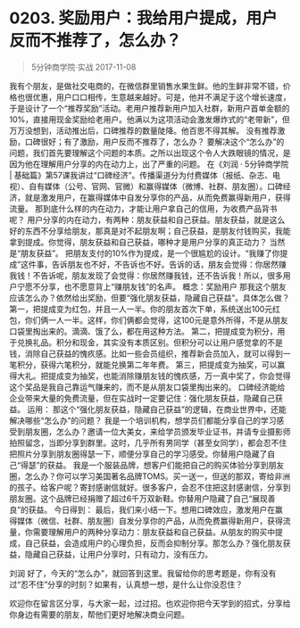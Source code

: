 # 0203. 奖励用户：我给用户提成，用户反而不推荐了，怎么办？
> 5分钟商学院·实战
2017-11-08

我有个朋友，是做社交电商的，在微信群里销售水果生鲜。他的生鲜非常不错，价格也很优惠，用户口口相传，生意越来越好。可是，他并不满足于这个增长速度，于是设计了一个“推荐奖励”活动。老用户推荐新用户加入社群，新用户首单金额的10%，直接用现金奖励给老用户。他满以为这项活动会激发爆炸式的“老带新”，但万万没想到，活动推出后，口碑推荐的数量陡降。他百思不得其解。
没有推荐激励，口碑很好；有了激励，用户反而不推荐了，怎么办？
要解决这个“怎么办”的问题，我们首先要理解这个问题的本质。之所以出现这个令人大跌眼镜的情况，是因为他在理解用户分享的内在动力上，出了严重的问题。
在《刘润 · 5分钟商学院 | 基础篇》第57课我讲过“口碑经济”。传播渠道分为付费媒体（报纸、杂志、电视）、自有媒体（公号、官网、官微）和赢得媒体（微博、社群、朋友圈）。口碑经济，就是激发用户，在赢得媒体中自发分享你的产品，从而免费赢得新用户，获得流量。
那到底什么样的内在动力，才能让用户拿自己的信用，为收费产品背书呢？
用户分享的内在动力，有两种：朋友获益和自己获益。朋友获益，就是这么好的东西不分享给朋友，那真是对不起朋友啊；自己获益，是朋友付钱购买，我能拿到提成。你觉得，朋友获益和自己获益，哪种才是用户分享的真正动力？
当然是“朋友获益”。
把朋友支付的10%作为提成，是一个很尴尬的设计。“我赚了你提成”这件事，告诉朋友也不好，不告诉也不好。告诉的话，朋友会觉得：你居然赚我钱！不告诉呢，朋友发现了会觉得：你居然赚我钱，还不告诉我！所以，很多用户宁愿不分享，也不愿意背上“赚朋友钱”的名声。
概念：奖励用户
那我这个朋友应该怎么办？依然给出奖励，但要“强化朋友获益，隐藏自己获益”。具体怎么做？
第一，把提成变为红包，并且一人一半。你的朋友首次下单，系统送出100元红包，你们俩一人一半。这样，你们俩都会觉得，这100元是意外所得，不是从朋友口袋里掏出来的。滴滴、饿了么，都在用这种方法。
第二，把提成变为积分，用于兑换礼品。积分和现金，其实没有本质区别。但积分可以让用户感觉拿的不是钱，消除自己获益的愧疚感。比如一些会员组织，推荐新会员加入，就可以得到一笔积分，获得六笔积分，就能兑换第二年年费。
第三，把提成变为抽奖，可以赢得大礼。把提成变为抽奖，也能消除赚朋友钱的愧疚感，万一真中奖了，你会觉得这个奖品是我自己靠运气赚来的，而不是从朋友口袋里掏出来的。
口碑经济能给企业带来大量的免费流量，但在实战时一定要记住：强化朋友获益，隐藏自己获益。
运用：
那这个“强化朋友获益，隐藏自己获益”的逻辑，在商业世界中，还能解决哪些“怎么办”的问题？
我是一个培训机构，想学员们都能分享自己的学习感受到朋友圈，怎么办？邀请一位大美女，来给学员颁发毕业证书，并请专业摄影师拍照留念，当即分享到群里。这时，几乎所有男同学（甚至女同学），都会忍不住把照片分享到朋友圈得瑟一下，顺便分享自己的学习感受。你替用户隐藏了自己“得瑟”的获益。
我是一个服装品牌，想客户们能把自己的购买体验分享到朋友圈，怎么办？你可以学习美国著名品牌TOMS。买一送一，但送的那双，寄给非洲的孩子。给客户呢？寄封感谢信就好。很多客户，会忍不住把这封感谢信，分享到朋友圈。这个品牌已经捐赠了超过6千万双新鞋。你替用户隐藏了自己“展现善良”的获益。
今日得到：
最后，我们来小结一下。想用口碑效应，激发用户在赢得媒体（微信、社群、朋友圈）自发分享你的产品，从而免费赢得新用户，获得流量，你需要理解用户的两种分享动力：朋友获益和自己获益。从朋友的购买中提成，自己获益，会造成用户的心理负担，反而会抑制分享。那怎么办？强化朋友获益，隐藏自己获益，让用户分享时，只有动力，没有压力。


刘润
好了，今天的“怎么办”，就回答到这里。我留给你的思考题是，你有没有过“忍不住”分享的时刻？如果有，认真想一想，是什么让你没忍住？

欢迎你在留言区分享，与大家一起，过过招。也欢迎你把今天学到的招式，分享给你身边有需要的朋友，帮他们更好地解决商业问题。